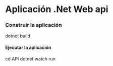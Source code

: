 # Aplicación .Net Web api

### Construir la aplicación
dotnet build

#### Ejecutar la aplicación 
cd API
dotnet watch run